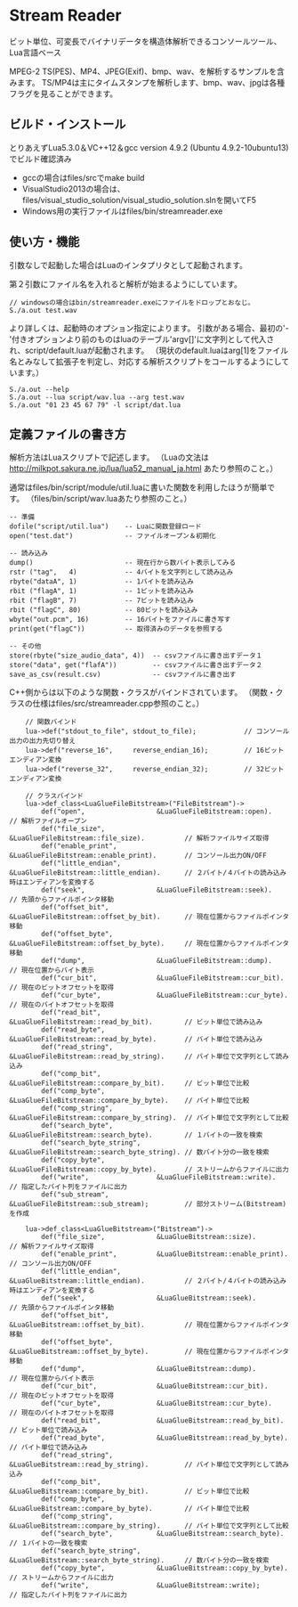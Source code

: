 # Stream Reader

ビット単位、可変長でバイナリデータを構造体解析できるコンソールツール、Lua言語ベース

MPEG-2 TS(PES)、MP4、JPEG(Exif)、bmp、wav、を解析するサンプルを含みます。
TS/MP4は主にタイムスタンプを解析します、bmp、wav、jpgは各種フラグを見ることができます。 

## ビルド・インストール
とりあえずLua5.3.0＆VC++12＆gcc version 4.9.2 (Ubuntu 4.9.2-10ubuntu13) でビルド確認済み
* gccの場合はfiles/srcでmake build
* VisualStudio2013の場合は、files/visual_studio_solution/visual_studio_solution.slnを開いてF5
* Windows用の実行ファイルはfiles/bin/streamreader.exe

## 使い方・機能
引数なしで起動した場合はLuaのインタプリタとして起動されます。

第２引数にファイル名を入れると解析が始まるようにしています。

    // windowsの場合はbin/streamreader.exeにファイルをドロップとおなじ。
    S./a.out test.wav
    
より詳しくは、起動時のオプション指定によります。
引数がある場合、最初の'-'付きオプションより前のものはluaのテーブル'argv[]'に文字列として代入され、script/default.luaが起動されます。
（現状のdefault.luaはarg[1]をファイル名とみなして拡張子を判定し、対応する解析スクリプトをコールするようにしています。）

    S./a.out --help
    S./a.out --lua script/wav.lua --arg test.wav
    S./a.out "01 23 45 67 79" -l script/dat.lua

## 定義ファイルの書き方

解析方法はLuaスクリプトで記述します。
（Luaの文法は http://milkpot.sakura.ne.jp/lua/lua52_manual_ja.html あたり参照のこと。）

通常はfiles/bin/script/module/util.luaに書いた関数を利用したほうが簡単です。
（files/bin/script/wav.luaあたり参照のこと。）

    -- 準備
    dofile("script/util.lua")    -- Luaに関数登録ロード
    open("test.dat")             -- ファイルオープン＆初期化
    
    -- 読み込み
    dump()                       -- 現在行から数バイト表示してみる
    rstr ("tag",   4)            -- 4バイトを文字列として読み込み
    rbyte("dataA", 1)            -- 1バイトを読み込み
    rbit ("flagA", 1)            -- 1ビットを読み込み
    rbit ("flagB", 7)            -- 7ビットを読み込み
    rbit ("flagC", 80)           -- 80ビットを読み込み
    wbyte("out.pcm", 16)         -- 16バイトをファイルに書き写す
    print(get("flagC"))          -- 取得済みのデータを参照する

    -- その他
    store(rbyte("size_audio_data", 4))  -- csvファイルに書き出すデータ１
    store("data", get("flafA"))         -- csvファイルに書き出すデータ２
    save_as_csv(result.csv)             -- csvファイルに書き出す

C++側からは以下のような関数・クラスがバインドされています。
（関数・クラスの仕様はfiles/src/streamreader.cpp参照のこと。）


		// 関数バインド
		lua->def("stdout_to_file", stdout_to_file);            // コンソール出力の出力先切り替え
		lua->def("reverse_16",     reverse_endian_16);         // 16ビットエンディアン変換
		lua->def("reverse_32",     reverse_endian_32);         // 32ビットエンディアン変換

		// クラスバインド
		lua->def_class<LuaGlueFileBitstream>("FileBitstream")->
			def("open",                  &LuaGlueFileBitstream::open).               // 解析ファイルオープン
			def("file_size",             &LuaGlueFileBitstream::file_size).          // 解析ファイルサイズ取得
			def("enable_print",          &LuaGlueFileBitstream::enable_print).       // コンソール出力ON/OFF
			def("little_endian",         &LuaGlueFileBitstream::little_endian).      // ２バイト/４バイトの読み込み時はエンディアンを変換する
			def("seek",                  &LuaGlueFileBitstream::seek).               // 先頭からファイルポインタ移動
			def("offset_bit",            &LuaGlueFileBitstream::offset_by_bit).      // 現在位置からファイルポインタ移動
			def("offset_byte",           &LuaGlueFileBitstream::offset_by_byte).     // 現在位置からファイルポインタ移動
			def("dump",                  &LuaGlueFileBitstream::dump).               // 現在位置からバイト表示
			def("cur_bit",               &LuaGlueFileBitstream::cur_bit).            // 現在のビットオフセットを取得
			def("cur_byte",              &LuaGlueFileBitstream::cur_byte).           // 現在のバイトオフセットを取得
			def("read_bit",              &LuaGlueFileBitstream::read_by_bit).        // ビット単位で読み込み
			def("read_byte",             &LuaGlueFileBitstream::read_by_byte).       // バイト単位で読み込み
			def("read_string",           &LuaGlueFileBitstream::read_by_string).     // バイト単位で文字列として読み込み
			def("comp_bit",              &LuaGlueFileBitstream::compare_by_bit).     // ビット単位で比較
			def("comp_byte",             &LuaGlueFileBitstream::compare_by_byte).    // バイト単位で比較
			def("comp_string",           &LuaGlueFileBitstream::compare_by_string).  // バイト単位で文字列として比較
			def("search_byte",           &LuaGlueFileBitstream::search_byte).        // １バイトの一致を検索
			def("search_byte_string",    &LuaGlueFileBitstream::search_byte_string). // 数バイト分の一致を検索
			def("copy_byte",             &LuaGlueFileBitstream::copy_by_byte).       // ストリームからファイルに出力
			def("write",                 &LuaGlueFileBitstream::write).              // 指定したバイト列をファイルに出力
			def("sub_stream",            &LuaGlueFileBitstream::sub_stream);         // 部分ストリーム(Bitstream)を作成

		lua->def_class<LuaGlueBitstream>("Bitstream")->
			def("file_size",             &LuaGlueBitstream::size).                   // 解析ファイルサイズ取得
			def("enable_print",          &LuaGlueBitstream::enable_print).           // コンソール出力ON/OFF
			def("little_endian",         &LuaGlueBitstream::little_endian).          // ２バイト/４バイトの読み込み時はエンディアンを変換する
			def("seek",                  &LuaGlueBitstream::seek).                   // 先頭からファイルポインタ移動
			def("offset_bit",            &LuaGlueBitstream::offset_by_bit).          // 現在位置からファイルポインタ移動
			def("offset_byte",           &LuaGlueBitstream::offset_by_byte).         // 現在位置からファイルポインタ移動
			def("dump",                  &LuaGlueBitstream::dump).                   // 現在位置からバイト表示
			def("cur_bit",               &LuaGlueBitstream::cur_bit).                // 現在のビットオフセットを取得
			def("cur_byte",              &LuaGlueBitstream::cur_byte).               // 現在のバイトオフセットを取得
			def("read_bit",              &LuaGlueBitstream::read_by_bit).            // ビット単位で読み込み
			def("read_byte",             &LuaGlueBitstream::read_by_byte).           // バイト単位で読み込み
			def("read_string",           &LuaGlueBitstream::read_by_string).         // バイト単位で文字列として読み込み
			def("comp_bit",              &LuaGlueBitstream::compare_by_bit).         // ビット単位で比較
			def("comp_byte",             &LuaGlueBitstream::compare_by_byte).        // バイト単位で比較
			def("comp_string",           &LuaGlueBitstream::compare_by_string).      // バイト単位で文字列として比較
			def("search_byte",           &LuaGlueBitstream::search_byte).            // １バイトの一致を検索
			def("search_byte_string",    &LuaGlueBitstream::search_byte_string).     // 数バイト分の一致を検索
			def("copy_byte",             &LuaGlueBitstream::copy_by_byte).           // ストリームからファイルに出力
			def("write",                 &LuaGlueBitstream::write);                  // 指定したバイト列をファイルに出力
	
